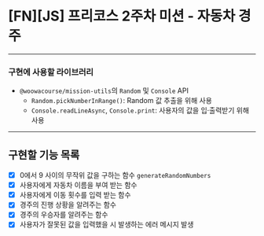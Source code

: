 

# [FN][JS] 프리코스 2주차 미션 - 자동차 경주
***


### 구현에 사용할 라이브러리
- `@woowacourse/mission-utils`의 `Random` 및 `Console` API
    - `Random.pickNumberInRange()`: Random 값 추출을 위해 사용
    - `Console.readLineAsync`, `Console.print`: 사용자의 값을 입·출력받기 위해 사용
***
## 구현할 기능 목록
- [x] 0에서 9 사이의 무작위 값을 구하는 함수 `generateRandomNumbers`
- [x] 사용자에게 자동차 이름을 부여 받는 함수
- [x] 사용자에게 이동 횟수를 입력 받는 함수
- [x] 경주의 진행 상황을 알려주는 함수
- [x] 경주의 우승자를 알려주는 함수
- [x] 사용자가 잘못된 값을 입력했을 시 발생하는 에러 메시지 발생
